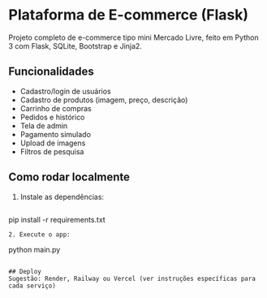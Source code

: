 # Plataforma de E-commerce (Flask)

Projeto completo de e-commerce tipo mini Mercado Livre, feito em Python 3 com Flask, SQLite, Bootstrap e Jinja2.

## Funcionalidades
- Cadastro/login de usuários
- Cadastro de produtos (imagem, preço, descrição)
- Carrinho de compras
- Pedidos e histórico
- Tela de admin
- Pagamento simulado
- Upload de imagens
- Filtros de pesquisa

## Como rodar localmente
1. Instale as dependências:
   ```
pip install -r requirements.txt
   ```
2. Execute o app:
   ```
python main.py
   ```

## Deploy
Sugestão: Render, Railway ou Vercel (ver instruções específicas para cada serviço)
